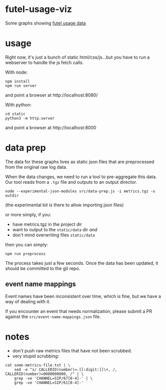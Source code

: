 # futel-usage-viz
Some graphs showing [futel usage data](https://breedx2.github.io/futel-usage-viz/static/)

# usage

Right now, it's just a bunch of static html/css/js...but you have to
run a webserver to handle the js fetch calls.

With node:
```
npm install
npm run server
```
and point a browser at http://localhost:8080/

With python:
```
cd static
python3 -m http.server
```
and point a browser at http://localhost:8000

# data prep

The data for these graphs lives as static json files that are preprocessed
from the original raw log data.

When the data changes, we need to run a tool to pre-aggregate this data.  
Our tool reads from a `.tgz` file and outputs to an output director.

```
node --experimental-json-modules src/data-prep.js -i metrics.tgz -o outdir
```
(the experimental bit is there to allow importing json files)

or more simply, if you:
* have metrics.tgz in the project dir
* want to output to the `static/data` dir *and*
* don't mind overwriting files `static/data`

then you can simply:
```
npm run preprocess
```

The process takes just a few seconds.  Once the data has been updated, it should
be committed to the git repo.

## event name mappings

Event names have been inconsistent over time, which is fine, but we have a way
of dealing with it.

If you encounter an event that needs normalization, please submit a PR against
the `src/event-name-mappings.json` file.

# notes

* don't push raw metrics files that have not been scrubbed.  
* very stupid scrubbing:
```
cat some-metrics-file.txt | \
    sed -e "s/ CALLERID(number)=.[[:digit:]]\+, /, CALLERID(number)=0000000000, /" | \
    grep -ve 'CHANNEL=SIP/67[0-4]-' | \
    grep -ve 'CHANNEL=SIP/61[0-4]-'
```
